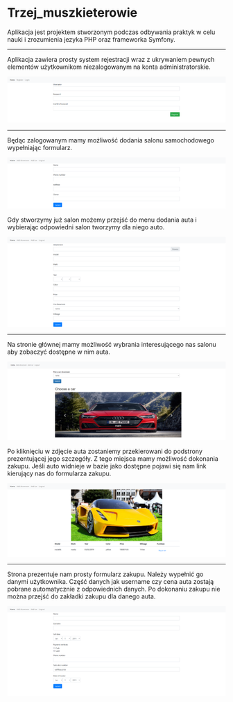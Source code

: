 # Trzej_muszkieterowie

Aplikacja jest projektem stworzonym podczas odbywania praktyk w celu nauki 
i zrozumienia jezyka PHP oraz frameworka Symfony.

<hr>
Aplikacja zawiera prosty system rejestracji wraz z ukrywaniem pewnych elementów
użytkownikom niezalogowanym na konta administratorskie.

![Rejestracja](./readmePhotos/001.png)

<hr>
Będąc zalogowanym mamy możliwość dodania salonu samochodowego wypełniając formularz.

![Dodanie salonu](./readmePhotos/002.png)

Gdy stworzymy już salon możemy przejść do menu dodania auta i wybierając odpowiedni
salon tworzymy dla niego auto.

![Dodanie auta](./readmePhotos/003.png)
<hr>

Na stronie głównej mamy możliwość wybrania interesującego nas salonu aby zobaczyć
dostępne w nim auta.

![Wybór auta](./readmePhotos/004.png)

Po kliknięciu w zdjęcie auta zostaniemy przekierowani do podstrony prezentującej
jego szczegóły. Z tego miejsca mamy możliwość dokonania zakupu. Jeśli auto widnieje
w bazie jako dostępne pojawi się nam link kierujący nas do formularza zakupu.

![Pojedyncze auto](./readmePhotos/005.png)

<hr>
Strona prezentuje nam prosty formularz zakupu. Należy wypełnić go danymi użytkownika.
Część danych jak username czy cena auta zostają pobrane automatycznie z odpowiednich
danych. Po dokonaniu zakupu nie można przejść do zakładki zakupu dla danego auta.

![Zakup auta](./readmePhotos/006.png)
